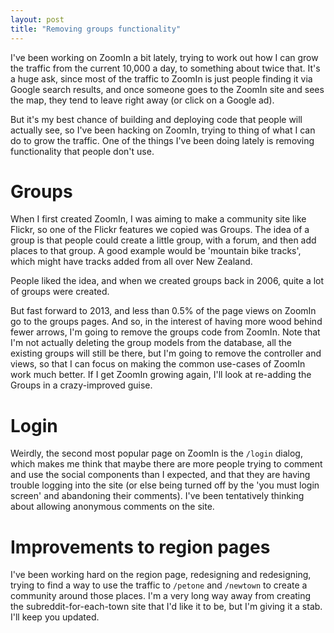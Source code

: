 ```yaml
---
layout: post
title: "Removing groups functionality"
---
```

 
I've been working on ZoomIn a bit lately, trying to work out how I can grow the traffic from the current 10,000 a day, to something about twice that. It's a huge ask, since most of the traffic to ZoomIn is just people finding it via Google search results, and once someone goes to the ZoomIn site and sees the map, they tend to leave right away (or click on a Google ad).

But it's my best chance of building and deploying code that people will actually see, so I've been hacking on ZoomIn, trying to thing of what I can do to grow the traffic. One of the things I've been doing lately is removing functionality that people don't use.

# Groups

When I first created ZoomIn, I was aiming to make a community site like Flickr, so one of the Flickr features we copied was Groups. The idea of a group is that people could create a little group, with a forum, and then add places to that group. A good example would be 'mountain bike tracks', which might have tracks added from all over New Zealand.

People liked the idea, and when we created groups back in 2006, quite a lot of groups were created.

But fast forward to 2013, and less than 0.5% of the page views on ZoomIn go to the groups pages. And so, in the interest of having more wood behind fewer arrows, I'm going to remove the groups code from ZoomIn. Note that I'm not actually deleting the group models from the database, all the existing groups will still be there, but I'm going to remove the controller and views, so that I can focus on making the common use-cases of ZoomIn work much better. If I get ZoomIn growing again, I'll look at re-adding the Groups in a crazy-improved guise.

# Login

Weirdly, the second most popular page on ZoomIn is the `/login` dialog, which makes me think that maybe there are more people trying to comment and use the social components than I expected, and that they are having trouble logging into the site (or else being turned off by the 'you must login screen' and abandoning their comments). I've been tentatively thinking about allowing anonymous comments on the site.

# Improvements to region pages

I've been working hard on the region page, redesigning and redesigning, trying to find a way to use the traffic to `/petone` and `/newtown` to create a community around those places. I'm a very long way away from creating the subreddit-for-each-town site that I'd like it to be, but I'm giving it a stab. I'll keep you updated.